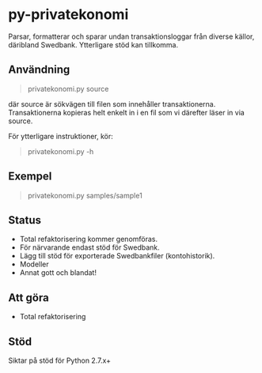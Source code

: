 py-privatekonomi
================
Parsar, formatterar och sparar undan transaktionsloggar från diverse källor, däribland Swedbank. Ytterligare stöd kan tillkomma.

Användning
----------
> privatekonomi.py source

där source är sökvägen till filen som innehåller transaktionerna. Transaktionerna kopieras helt enkelt in i en fil som vi därefter läser in via source.

För ytterligare instruktioner, kör:

> privatekonomi.py -h

Exempel
-------
> privatekonomi.py samples/sample1

Status
------
* Total refaktorisering kommer genomföras.
* För närvarande endast stöd för Swedbank.
* Lägg till stöd för exporterade Swedbankfiler (kontohistorik).
* Modeller
* Annat gott och blandat!

Att göra
--------
* Total refaktorisering

Stöd
----
Siktar på stöd för Python 2.7.x+
